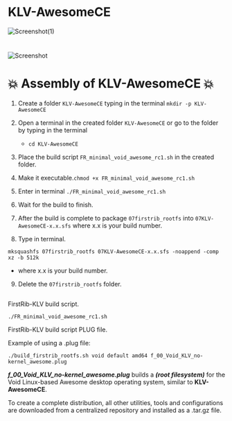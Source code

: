 # KLV-AwesomeCE
![Screenshot(1)](https://github.com/sofijacom/KLV-AwesomeCE/assets/107557749/ead3f990-fc91-43e1-a414-a17b749b4b9b)

#
![Screenshot](https://github.com/sofijacom/KLV-AwesomeCE/assets/107557749/bd707fe1-c0bf-4fa1-b6bc-cd53b4bbf5e7)

# 💥 Assembly of KLV-AwesomeCE 💥

1) Create a folder `KLV-AwesomeCE` typing in the terminal `mkdir -p KLV-AwesomeCE`

2) Open a terminal in the created folder `KLV-AwesomeCE` or go to the folder by typing in the terminal

   - `cd KLV-AwesomeCE`

3) Place the build script  `FR_minimal_void_awesome_rc1.sh` in the created folder.
   
4) Make it executable.`chmod +x FR_minimal_void_awesome_rc1.sh`

5) Enter in terminal `./FR_minimal_void_awesome_rc1.sh`

6) Wait for the build to finish.

7) After the build is complete to package `07firstrib_rootfs` into `07KLV-AwesomeCE-x.x.sfs` where x.x is your build number.

8) Type in terminal.

```
mksquashfs 07firstrib_rootfs 07KLV-AwesomeCE-x.x.sfs -noappend -comp xz -b 512k
```
  - where x.x is your build number.

9) Delete the `07firstrib_rootfs` folder.

##

FirstRib-KLV build script. 

```
./FR_minimal_void_awesome_rc1.sh
```
FirstRib-KLV build script PLUG file.

Example of using a .plug file:

```
./build_firstrib_rootfs.sh void default amd64 f_00_Void_KLV_no-kernel_awesome.plug
```

***f_00_Void_KLV_no-kernel_awesome.plug***  builds a  ***(root filesystem)***  for the Void Linux-based Awesome desktop operating system, similar to **KLV-AwesomeCE**.

To create a complete distribution, all other utilities, tools and configurations are downloaded from a centralized repository and installed as a .tar.gz file.



